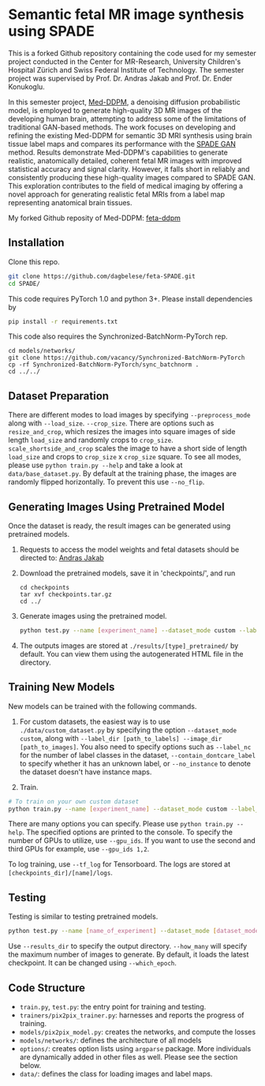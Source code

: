 <!-- #region -->
# Semantic fetal MR image synthesis using SPADE

This is a forked Github repository containing the code used for my semester project conducted in the Center for MR-Research, University Children's Hospital Zürich and Swiss Federal Institute of Technology. The semester project was supervised by Prof. Dr. Andras Jakab and Prof. Dr. Ender Konukoglu.

In this semester project, [Med-DDPM](https://github.com/mobaidoctor/med-ddpm), a denoising diffusion probabilistic model, is employed to generate high-quality 3D MR images of the developing human brain, attempting to address some of the limitations of traditional GAN-based methods. The work focuses on developing and refining the existing Med-DDPM for semantic 3D MRI synthesis using brain tissue label maps and compares its performance with the [SPADE GAN](https://github.com/NVlabs/SPADE) method. Results demonstrate Med-DDPM's capabilities to generate realistic, anatomically detailed, coherent fetal MR images with improved statistical accuracy and signal clarity. However, it falls short in reliably and consistently producing these high-quality images compared to SPADE GAN. This exploration contributes to the field of medical imaging by offering a novel approach for generating realistic fetal MRIs from a label map representing anatomical brain tissues.

My forked Github reposity of Med-DDPM: [feta-ddpm](https://github.com/dagbelese/feta-ddpm)

<!-- #endregion -->

## Installation

Clone this repo.
```bash
git clone https://github.com/dagbelese/feta-SPADE.git
cd SPADE/
```

This code requires PyTorch 1.0 and python 3+. Please install dependencies by
```bash
pip install -r requirements.txt
```

This code also requires the Synchronized-BatchNorm-PyTorch rep.
```
cd models/networks/
git clone https://github.com/vacancy/Synchronized-BatchNorm-PyTorch
cp -rf Synchronized-BatchNorm-PyTorch/sync_batchnorm .
cd ../../
```

## Dataset Preparation

There are different modes to load images by specifying `--preprocess_mode` along with `--load_size`. `--crop_size`. There are options such as `resize_and_crop`, which resizes the images into square images of side length `load_size` and randomly crops to `crop_size`. `scale_shortside_and_crop` scales the image to have a short side of length `load_size` and crops to `crop_size` x `crop_size` square. To see all modes, please use `python train.py --help` and take a look at `data/base_dataset.py`. By default at the training phase, the images are randomly flipped horizontally. To prevent this use `--no_flip`.

## Generating Images Using Pretrained Model

Once the dataset is ready, the result images can be generated using pretrained models.

1. Requests to access the model weights and fetal datasets should be directed to: [Andras Jakab](andras.jakab@kispi.uzh.ch)
2. Download the pretrained models, save it in 'checkpoints/', and run

    ```
    cd checkpoints
    tar xvf checkpoints.tar.gz
    cd ../
    ```

2. Generate images using the pretrained model.
    ```bash
    python test.py --name [experiment_name] --dataset_mode custom --label_dir [path_to_labels] -- image_dir [path_to_images]
    ```

3. The outputs images are stored at `./results/[type]_pretrained/` by default. You can view them using the autogenerated HTML file in the directory.

## Training New Models

New models can be trained with the following commands.

1. For custom datasets, the easiest way is to use `./data/custom_dataset.py` by specifying the option `--dataset_mode custom`, along with `--label_dir [path_to_labels] --image_dir [path_to_images]`. You also need to specify options such as `--label_nc` for the number of label classes in the dataset, `--contain_dontcare_label` to specify whether it has an unknown label, or `--no_instance` to denote the dataset doesn't have instance maps.

2. Train.

```bash
# To train on your own custom dataset
python train.py --name [experiment_name] --dataset_mode custom --label_dir [path_to_labels] -- image_dir [path_to_images] --label_nc [num_labels]
```

There are many options you can specify. Please use `python train.py --help`. The specified options are printed to the console. To specify the number of GPUs to utilize, use `--gpu_ids`. If you want to use the second and third GPUs for example, use `--gpu_ids 1,2`.

To log training, use `--tf_log` for Tensorboard. The logs are stored at `[checkpoints_dir]/[name]/logs`.

## Testing

Testing is similar to testing pretrained models.

```bash
python test.py --name [name_of_experiment] --dataset_mode [dataset_mode] --dataroot [path_to_dataset]
```

Use `--results_dir` to specify the output directory. `--how_many` will specify the maximum number of images to generate. By default, it loads the latest checkpoint. It can be changed using `--which_epoch`.

## Code Structure

- `train.py`, `test.py`: the entry point for training and testing.
- `trainers/pix2pix_trainer.py`: harnesses and reports the progress of training.
- `models/pix2pix_model.py`: creates the networks, and compute the losses
- `models/networks/`: defines the architecture of all models
- `options/`: creates option lists using `argparse` package. More individuals are dynamically added in other files as well. Please see the section below.
- `data/`: defines the class for loading images and label maps.


